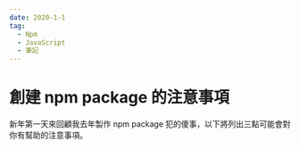 ```yaml
---
date: 2020-1-1
tag:
  - Npm
  - JavaScript
  - 筆記
---
```


# 創建 npm package 的注意事項

新年第一天來回顧我去年製作 npm package 犯的傻事，以下將列出三點可能會對你有幫助的注意事項。
